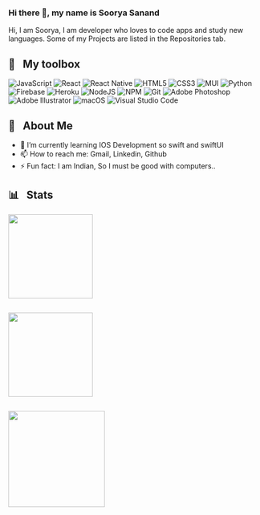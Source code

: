 ### Hi there 👋, my name is Soorya Sanand
Hi, I am Soorya, I am developer who loves to code apps and study new languages. Some of my Projects are listed in the Repositories tab. 

## 🧰 &nbsp; My toolbox

![JavaScript](https://img.shields.io/badge/javascript-%23323330.svg?style=for-the-badge&logo=javascript&logoColor=%23F7DF1E)
![React](https://img.shields.io/badge/react-%2320232a.svg?style=for-the-badge&logo=react&logoColor=%2361DAFB)
![React Native](https://img.shields.io/badge/react_native-%2320232a.svg?style=for-the-badge&logo=react&logoColor=%2361DAFB)
![HTML5](https://img.shields.io/badge/html5-%23E34F26.svg?style=for-the-badge&logo=html5&logoColor=white)
![CSS3](https://img.shields.io/badge/css3-%231572B6.svg?style=for-the-badge&logo=css3&logoColor=white)
![MUI](https://img.shields.io/badge/MUI-%230081CB.svg?style=for-the-badge&logo=mui&logoColor=white)
![Python](https://img.shields.io/badge/python-3670A0?style=for-the-badge&logo=python&logoColor=ffdd54)
![Firebase](https://img.shields.io/badge/firebase-%23039BE5.svg?style=for-the-badge&logo=firebase)
![Heroku](https://img.shields.io/badge/heroku-%23430098.svg?style=for-the-badge&logo=heroku&logoColor=white)
![NodeJS](https://img.shields.io/badge/node.js-6DA55F?style=for-the-badge&logo=node.js&logoColor=white)
![NPM](https://img.shields.io/badge/NPM-%23000000.svg?style=for-the-badge&logo=npm&logoColor=white)
![Git](https://img.shields.io/badge/git-%23F05033.svg?style=for-the-badge&logo=git&logoColor=white)
![Adobe Photoshop](https://img.shields.io/badge/adobe%20photoshop-%2331A8FF.svg?style=for-the-badge&logo=adobe%20photoshop&logoColor=white)
![Adobe Illustrator](https://img.shields.io/badge/adobe%20illustrator-%23FF9A00.svg?style=for-the-badge&logo=adobe%20illustrator&logoColor=white)
![macOS](https://img.shields.io/badge/mac%20os-000000?style=for-the-badge&logo=macos&logoColor=F0F0F0)
![Visual Studio Code](https://img.shields.io/badge/Visual%20Studio%20Code-0078d7.svg?style=for-the-badge&logo=visual-studio-code&logoColor=white)

## 🤔 &nbsp; About Me
- 🌱 I’m currently learning IOS Development so swift and swiftUI
- 📫 How to reach me: Gmail, Linkedin, Github 
- ⚡ Fun fact: I am Indian, So I must be good with computers..  


## 📊 &nbsp; Stats
<a href="https://github.com/anuraghazra/github-readme-stats"><img align="center" style="height: 12em; margin-bottom: 2em" src="https://github-readme-stats.vercel.app/api?username=Sooryasanand&show_icons=true&theme=onedark" /></a><br />
<a href="https://github.com/anuraghazra/github-readme-stats"><img align="center" style="height: 12em; margin-bottom: 2em" src="https://github-readme-stats.vercel.app/api/top-langs/?username=Sooryasanand&langs_count=10&layout=compact&theme=dark" /></a><br />
<a href="https://git.io/streak-stats">
  <img align="center" src="https://github-readme-streak-stats.herokuapp.com/?user=Sooryasanand&theme=onedark" style="height: 12rem; margin-bottom: 2em" />
</a>
